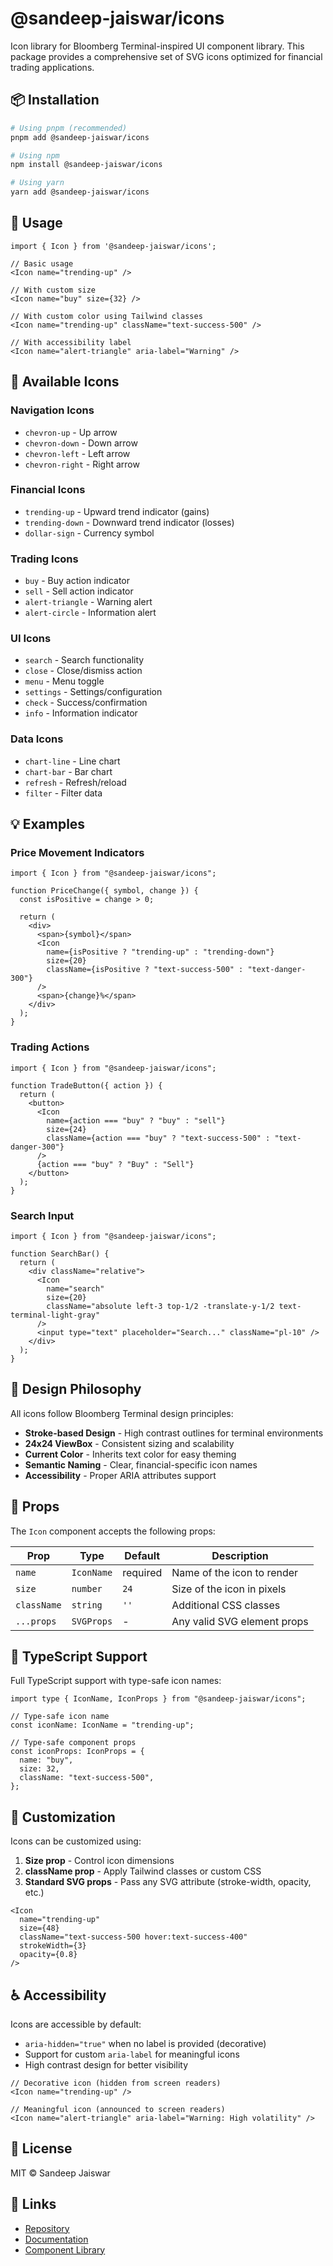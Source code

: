 # @sandeep-jaiswar/icons

Icon library for Bloomberg Terminal-inspired UI component library. This package provides a comprehensive set of SVG icons optimized for financial trading applications.

## 📦 Installation

```bash
# Using pnpm (recommended)
pnpm add @sandeep-jaiswar/icons

# Using npm
npm install @sandeep-jaiswar/icons

# Using yarn
yarn add @sandeep-jaiswar/icons
```

## 🚀 Usage

```tsx
import { Icon } from '@sandeep-jaiswar/icons';

// Basic usage
<Icon name="trending-up" />

// With custom size
<Icon name="buy" size={32} />

// With custom color using Tailwind classes
<Icon name="trending-up" className="text-success-500" />

// With accessibility label
<Icon name="alert-triangle" aria-label="Warning" />
```

## 🎨 Available Icons

### Navigation Icons

- `chevron-up` - Up arrow
- `chevron-down` - Down arrow
- `chevron-left` - Left arrow
- `chevron-right` - Right arrow

### Financial Icons

- `trending-up` - Upward trend indicator (gains)
- `trending-down` - Downward trend indicator (losses)
- `dollar-sign` - Currency symbol

### Trading Icons

- `buy` - Buy action indicator
- `sell` - Sell action indicator
- `alert-triangle` - Warning alert
- `alert-circle` - Information alert

### UI Icons

- `search` - Search functionality
- `close` - Close/dismiss action
- `menu` - Menu toggle
- `settings` - Settings/configuration
- `check` - Success/confirmation
- `info` - Information indicator

### Data Icons

- `chart-line` - Line chart
- `chart-bar` - Bar chart
- `refresh` - Refresh/reload
- `filter` - Filter data

## 💡 Examples

### Price Movement Indicators

```tsx
import { Icon } from "@sandeep-jaiswar/icons";

function PriceChange({ symbol, change }) {
  const isPositive = change > 0;

  return (
    <div>
      <span>{symbol}</span>
      <Icon
        name={isPositive ? "trending-up" : "trending-down"}
        size={20}
        className={isPositive ? "text-success-500" : "text-danger-300"}
      />
      <span>{change}%</span>
    </div>
  );
}
```

### Trading Actions

```tsx
import { Icon } from "@sandeep-jaiswar/icons";

function TradeButton({ action }) {
  return (
    <button>
      <Icon
        name={action === "buy" ? "buy" : "sell"}
        size={24}
        className={action === "buy" ? "text-success-500" : "text-danger-300"}
      />
      {action === "buy" ? "Buy" : "Sell"}
    </button>
  );
}
```

### Search Input

```tsx
import { Icon } from "@sandeep-jaiswar/icons";

function SearchBar() {
  return (
    <div className="relative">
      <Icon
        name="search"
        size={20}
        className="absolute left-3 top-1/2 -translate-y-1/2 text-terminal-light-gray"
      />
      <input type="text" placeholder="Search..." className="pl-10" />
    </div>
  );
}
```

## 🎯 Design Philosophy

All icons follow Bloomberg Terminal design principles:

- **Stroke-based Design** - High contrast outlines for terminal environments
- **24x24 ViewBox** - Consistent sizing and scalability
- **Current Color** - Inherits text color for easy theming
- **Semantic Naming** - Clear, financial-specific icon names
- **Accessibility** - Proper ARIA attributes support

## 📐 Props

The `Icon` component accepts the following props:

| Prop        | Type       | Default  | Description                 |
| ----------- | ---------- | -------- | --------------------------- |
| `name`      | `IconName` | required | Name of the icon to render  |
| `size`      | `number`   | `24`     | Size of the icon in pixels  |
| `className` | `string`   | `''`     | Additional CSS classes      |
| `...props`  | `SVGProps` | -        | Any valid SVG element props |

## 🎨 TypeScript Support

Full TypeScript support with type-safe icon names:

```tsx
import type { IconName, IconProps } from "@sandeep-jaiswar/icons";

// Type-safe icon name
const iconName: IconName = "trending-up";

// Type-safe component props
const iconProps: IconProps = {
  name: "buy",
  size: 32,
  className: "text-success-500",
};
```

## 🔧 Customization

Icons can be customized using:

1. **Size prop** - Control icon dimensions
2. **className prop** - Apply Tailwind classes or custom CSS
3. **Standard SVG props** - Pass any SVG attribute (stroke-width, opacity, etc.)

```tsx
<Icon
  name="trending-up"
  size={48}
  className="text-success-500 hover:text-success-400"
  strokeWidth={3}
  opacity={0.8}
/>
```

## ♿ Accessibility

Icons are accessible by default:

- `aria-hidden="true"` when no label is provided (decorative)
- Support for custom `aria-label` for meaningful icons
- High contrast design for better visibility

```tsx
// Decorative icon (hidden from screen readers)
<Icon name="trending-up" />

// Meaningful icon (announced to screen readers)
<Icon name="alert-triangle" aria-label="Warning: High volatility" />
```

## 📄 License

MIT © Sandeep Jaiswar

## 🔗 Links

- [Repository](https://github.com/sandeep-jaiswar/terminal-ui)
- [Documentation](https://terminal-ui-docs.vercel.app)
- [Component Library](https://www.npmjs.com/package/@sandeep-jaiswar/ui)
